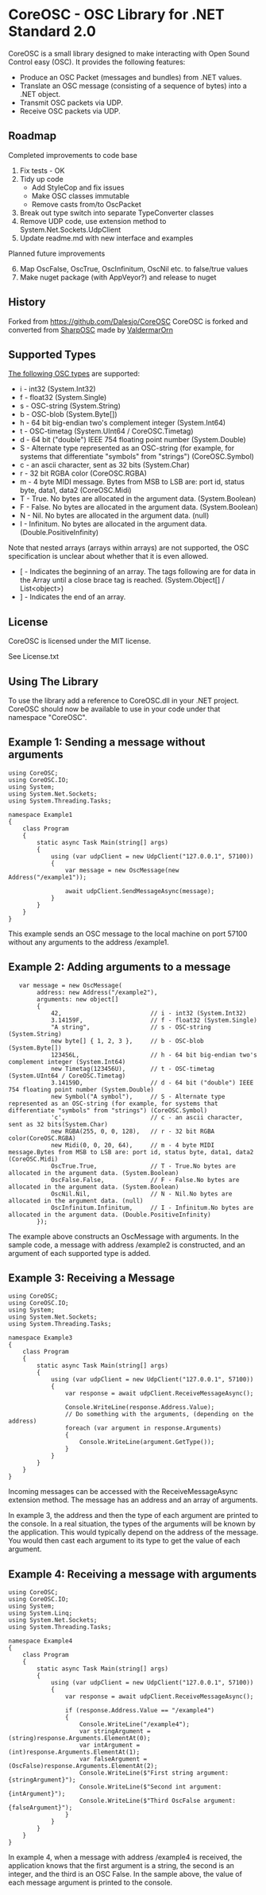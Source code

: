 CoreOSC - OSC Library for .NET Standard 2.0
===================================


CoreOSC is a small library designed to make interacting with Open Sound Control easy (OSC). It provides the following features:

+ Produce an OSC Packet (messages and bundles) from .NET values.
+ Translate an OSC message (consisting of a sequence of bytes) into a .NET object.
+ Transmit OSC packets via UDP.
+ Receive OSC packets via UDP.

Roadmap
-------

Completed improvements to code base

1. Fix tests - OK
2. Tidy up code
   + Add StyleCop and fix issues
   + Make OSC classes immutable
   + Remove casts from/to OscPacket
3. Break out type switch into separate TypeConverter classes
4. Remove UDP code, use extension method to System.Net.Sockets.UdpClient
5. Update readme.md with new interface and examples

Planned future improvements

6. Map OscFalse, OscTrue, OscInfinitum, OscNil etc. to false/true values
7. Make nuget package (with AppVeyor?) and release to nuget

History
--------

Forked from https://github.com/Dalesjo/CoreOSC
CoreOSC is forked and converted from [SharpOSC](https://github.com/ValdemarOrn/SharpOSC) made by [ValdermarOrn](https://github.com/ValdemarOrn)

Supported Types
---------------

[The following OSC types](http://opensoundcontrol.org/spec-1_0) are supported:

* i	- int32 (System.Int32)
* f	- float32 (System.Single)
* s	- OSC-string (System.String)
* b	- OSC-blob (System.Byte[])
* h	- 64 bit big-endian two's complement integer (System.Int64)
* t	- OSC-timetag (System.UInt64 / CoreOSC.Timetag)
* d	- 64 bit ("double") IEEE 754 floating point number (System.Double)
* S	- Alternate type represented as an OSC-string (for example, for systems that differentiate "symbols" from "strings") (CoreOSC.Symbol)
* c	- an ascii character, sent as 32 bits (System.Char)
* r	- 32 bit RGBA color (CoreOSC.RGBA)
* m	- 4 byte MIDI message. Bytes from MSB to LSB are: port id, status byte, data1, data2 (CoreOSC.Midi)
* T	- True. No bytes are allocated in the argument data. (System.Boolean)
* F	- False. No bytes are allocated in the argument data. (System.Boolean)
* N	- Nil. No bytes are allocated in the argument data. (null)
* I	- Infinitum. No bytes are allocated in the argument data. (Double.PositiveInfinity)

Note that nested arrays (arrays within arrays) are not supported, the OSC specification is unclear about whether that it is even allowed.

* [	- Indicates the beginning of an array. The tags following are for data in the Array until a close brace tag is reached. (System.Object[] / List\<object\>)
* ]	- Indicates the end of an array.

License
-------

CoreOSC is licensed under the MIT license. 

See License.txt

Using The Library
-----------------

To use the library add a reference to CoreOSC.dll in your .NET project. CoreOSC should now be available to use in your code under that namespace "CoreOSC". 

Example 1: Sending a message without arguments
----------------------------------------------

    using CoreOSC;
    using CoreOSC.IO;
    using System;
    using System.Net.Sockets;
    using System.Threading.Tasks;

    namespace Example1
    {
        class Program
        {
            static async Task Main(string[] args)
            {
                using (var udpClient = new UdpClient("127.0.0.1", 57100))
                {
                    var message = new OscMessage(new Address("/example1"));

                    await udpClient.SendMessageAsync(message);
                }
            }
        }
    }

This example sends an OSC message to the local machine on port 57100 without any arguments to the address /example1.

Example 2: Adding arguments to a message
---------------------------------------------

```
   var message = new OscMessage(
        address: new Address("/example2"),
        arguments: new object[]
        {
            42,                         // i - int32 (System.Int32)
            3.14159F,                   // f - float32 (System.Single)
            "A string",                 // s - OSC-string (System.String)
            new byte[] { 1, 2, 3 },     // b - OSC-blob (System.Byte[])
            123456L,                    // h - 64 bit big-endian two's complement integer (System.Int64)
            new Timetag(123456U),       // t - OSC-timetag (System.UInt64 / CoreOSC.Timetag)
            3.14159D,                   // d - 64 bit ("double") IEEE 754 floating point number (System.Double)
            new Symbol("A symbol"),     // S - Alternate type represented as an OSC-string (for example, for systems that differentiate "symbols" from "strings") (CoreOSC.Symbol)
            'c',                        // c - an ascii character, sent as 32 bits(System.Char)
            new RGBA(255, 0, 0, 128),   // r - 32 bit RGBA color(CoreOSC.RGBA)
            new Midi(0, 0, 20, 64),     // m - 4 byte MIDI message.Bytes from MSB to LSB are: port id, status byte, data1, data2 (CoreOSC.Midi)
            OscTrue.True,               // T - True.No bytes are allocated in the argument data. (System.Boolean)
            OscFalse.False,             // F - False.No bytes are allocated in the argument data. (System.Boolean)
            OscNil.Nil,                 // N - Nil.No bytes are allocated in the argument data. (null)
            OscInfinitum.Infinitum,     // I - Infinitum.No bytes are allocated in the argument data. (Double.PositiveInfinity)
        });
```

The example above constructs an OscMessage with arguments. In the sample code, a message with address /example2 is constructed, and an argument of each supported type is added.
                    
Example 3: Receiving a Message
------------------------------

    using CoreOSC;
    using CoreOSC.IO;
    using System;
    using System.Net.Sockets;
    using System.Threading.Tasks;

    namespace Example3
    {
        class Program
        {
            static async Task Main(string[] args)
            {
                using (var udpClient = new UdpClient("127.0.0.1", 57100))
                {
                    var response = await udpClient.ReceiveMessageAsync();

                    Console.WriteLine(response.Address.Value);
                    // Do something with the arguments, (depending on the address)
                    foreach (var argument in response.Arguments)
                    {
                        Console.WriteLine(argument.GetType());
                    }
                }
            }
        }
    }

Incoming messages can be accessed with the ReceiveMessageAsync extension method. The message has an address and an array of arguments.

In example 3, the address and then the type of each argument are printed to the console. In a real situation, the types of the arguments
will be known by the application. This would typically depend on the address of the message. You would then cast each argument to its
type to get the value of each argument.

Example 4: Receiving a message with arguments
---------------------------------------------

    using CoreOSC;
    using CoreOSC.IO;
    using System;
    using System.Linq;
    using System.Net.Sockets;
    using System.Threading.Tasks;

    namespace Example4
    {
        class Program
        {
            static async Task Main(string[] args)
            {
                using (var udpClient = new UdpClient("127.0.0.1", 57100))
                {
                    var response = await udpClient.ReceiveMessageAsync();

                    if (response.Address.Value == "/example4")
                    {
                        Console.WriteLine("/example4");
                        var stringArgument = (string)response.Arguments.ElementAt(0);
                        var intArgument = (int)response.Arguments.ElementAt(1);
                        var falseArgument = (OscFalse)response.Arguments.ElementAt(2);
                        Console.WriteLine($"First string argument:  {stringArgument}");
                        Console.WriteLine($"Second int argument:    {intArgument}");
                        Console.WriteLine($"Third OscFalse argument:{falseArgument}");
                    }
                }
            }
        }
    }

In example 4, when a message with address /example4 is received, the application knows that the first argument is a string, the second is an
integer, and the third is an OSC False. In the sample above, the value of each message argument is  printed to the console.

